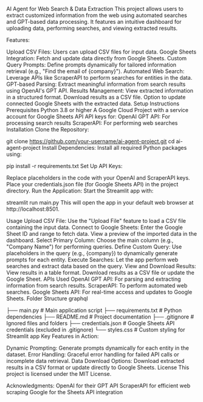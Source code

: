 AI Agent for Web Search & Data Extraction
This project allows users to extract customized information from the web using automated searches and GPT-based data processing. It features an intuitive dashboard for uploading data, performing searches, and viewing extracted results.

Features:

Upload CSV Files: Users can upload CSV files for input data.
Google Sheets Integration: Fetch and update data directly from Google Sheets.
Custom Query Prompts: Define prompts dynamically for tailored information retrieval (e.g., "Find the email of {company}").
Automated Web Search: Leverage APIs like ScraperAPI to perform searches for entities in the data.
GPT-based Parsing: Extract meaningful information from search results using OpenAI's GPT API.
Results Management:
View extracted information in a structured format.
Download results as a CSV file.
Option to update connected Google Sheets with the extracted data.
Setup Instructions
Prerequisites
Python 3.8 or higher
A Google Cloud Project with a service account for Google Sheets API
API keys for:
OpenAI GPT API: For processing search results
ScraperAPI: For performing web searches
Installation
Clone the Repository:


git clone https://github.com/your-username/ai-agent-project.git
cd ai-agent-project
Install Dependencies: Install all required Python packages using:

pip install -r requirements.txt
Set Up API Keys:

Replace placeholders in the code with your OpenAI and ScraperAPI keys.
Place your credentials.json file (for Google Sheets API) in the project directory.
Run the Application: Start the Streamlit app with:


streamlit run main.py
This will open the app in your default web browser at http://localhost:8501.

Usage
Upload CSV File: Use the "Upload File" feature to load a CSV file containing the input data.
Connect to Google Sheets:
Enter the Google Sheet ID and range to fetch data.
View a preview of the imported data in the dashboard.
Select Primary Column: Choose the main column (e.g., "Company Name") for performing queries.
Define Custom Query: Use placeholders in the query (e.g., {company}) to dynamically generate prompts for each entity.
Execute Searches: Let the app perform web searches and extract data based on the query.
View and Download Results:
View results in a table format.
Download results as a CSV file or update the Google Sheet.
APIs Used
OpenAI GPT API: For parsing and extracting information from search results.
ScraperAPI: To perform automated web searches.
Google Sheets API: For real-time access and updates to Google Sheets.
Folder Structure
graphql

├── main.py              # Main application script
├── requirements.txt     # Python dependencies
├── README.md            # Project documentation
├── .gitignore           # Ignored files and folders
├── credentials.json     # Google Sheets API credentials (excluded in .gitignore)
└── styles.css           # Custom styling for Streamlit app
Key Features in Action:

Dynamic Prompting: Generate prompts dynamically for each entity in the dataset.
Error Handling: Graceful error handling for failed API calls or incomplete data retrieval.
Data Download Options: Download extracted results in a CSV format or update directly to Google Sheets.
License
This project is licensed under the MIT License.

Acknowledgments:
OpenAI for their GPT API
ScraperAPI for efficient web scraping
Google for the Sheets API integration
